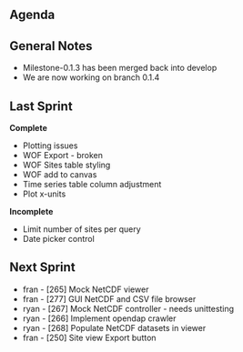 
Agenda
------

## General Notes

* Milestone-0.1.3 has been merged back into develop
* We are now working on branch 0.1.4



## Last Sprint

**Complete**  

   * Plotting issues 
   * WOF Export - broken
   * WOF Sites table styling
   * WOF add to canvas
   * Time series table column adjustment
   * Plot x-units 

**Incomplete**  
   * Limit number of sites per query
   * Date picker control
    

## Next Sprint

* fran - [265] Mock NetCDF viewer
* fran - [277] GUI NetCDF and CSV file browser
* ryan - [267] Mock NetCDF controller - needs unittesting
* ryan - [266] Implement opendap crawler
* ryan - [268] Populate NetCDF datasets in viewer
* fran - [250] Site view Export button 

 
